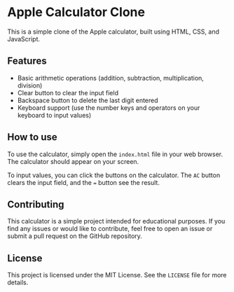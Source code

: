 # Apple Calculator Clone

This is a simple clone of the Apple calculator, built using HTML, CSS, and JavaScript.

## Features

- Basic arithmetic operations (addition, subtraction, multiplication, division)
- Clear button to clear the input field
- Backspace button to delete the last digit entered
- Keyboard support (use the number keys and operators on your keyboard to input values)

## How to use

To use the calculator, simply open the `index.html` file in your web browser. The calculator should appear on your screen.

To input values, you can click the buttons on the calculator. The `AC` button clears the input field, and the `=` button see the result.

## Contributing

This calculator is a simple project intended for educational purposes. If you find any issues or would like to contribute, feel free to open an issue or submit a pull request on the GitHub repository.

## License

This project is licensed under the MIT License. See the `LICENSE` file for more details.
